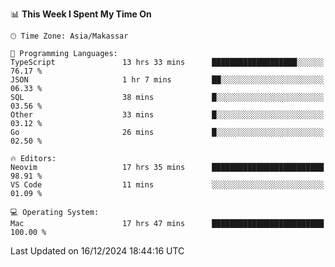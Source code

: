 <!--START_SECTION:waka-->
📊 **This Week I Spent My Time On** 

```text
🕑︎ Time Zone: Asia/Makassar

💬 Programming Languages: 
TypeScript               13 hrs 33 mins      ███████████████████░░░░░░   76.17 % 
JSON                     1 hr 7 mins         ██░░░░░░░░░░░░░░░░░░░░░░░   06.33 % 
SQL                      38 mins             █░░░░░░░░░░░░░░░░░░░░░░░░   03.56 % 
Other                    33 mins             █░░░░░░░░░░░░░░░░░░░░░░░░   03.12 % 
Go                       26 mins             █░░░░░░░░░░░░░░░░░░░░░░░░   02.50 % 

🔥 Editors: 
Neovim                   17 hrs 35 mins      █████████████████████████   98.91 % 
VS Code                  11 mins             ░░░░░░░░░░░░░░░░░░░░░░░░░   01.09 % 

💻 Operating System: 
Mac                      17 hrs 47 mins      █████████████████████████   100.00 % 
```


 Last Updated on 16/12/2024 18:44:16 UTC
<!--END_SECTION:waka-->
